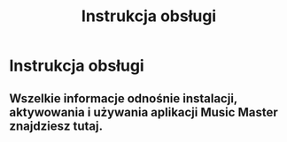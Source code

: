 ﻿---
title: "Instrukcja obsługi"
---

# Instrukcja obsługi
## Wszelkie informacje odnośnie instalacji, aktywowania i używania aplikacji Music Master znajdziesz tutaj.